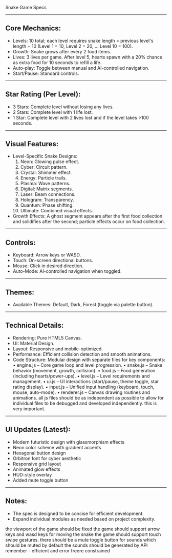 Snake Game Specs

----------------------------------------
Core Mechanics:
----------------------------------------
- Levels: 10 total; each level requires snake length = previous level's length + 10 (Level 1 = 10, Level 2 = 20, … Level 10 = 100).
- Growth: Snake grows after every 2 food items.
- Lives: 3 lives per game. After level 5, hearts spawn with a 20% chance as extra food for 10 seconds to refill a life.
- Auto-play: Toggle between manual and AI-controlled navigation.
- Start/Pause: Standard controls.

----------------------------------------
Star Rating (Per Level):
----------------------------------------
- 3 Stars: Complete level without losing any lives.
- 2 Stars: Complete level with 1 life lost.
- 1 Star: Complete level with 2 lives lost and if the level takes >100 seconds.

----------------------------------------
Visual Features:
----------------------------------------
- Level-Specific Snake Designs:
  1. Neon: Glowing pulse effect.
  2. Cyber: Circuit pattern.
  3. Crystal: Shimmer effect.
  4. Energy: Particle trails.
  5. Plasma: Wave patterns.
  6. Digital: Matrix segments.
  7. Laser: Beam connections.
  8. Hologram: Transparency.
  9. Quantum: Phase shifting.
  10. Ultimate: Combined visual effects.
- Growth Effects: A ghost segment appears after the first food collection and solidifies after the second; particle effects occur on food collection.

----------------------------------------
Controls:
----------------------------------------
- Keyboard: Arrow keys or WASD.
- Touch: On-screen directional buttons.
- Mouse: Click in desired direction.
- Auto-Mode: AI-controlled navigation when toggled.

----------------------------------------
Themes:
----------------------------------------
- Available Themes: Default, Dark, Forest (toggle via palette button).

----------------------------------------
Technical Details:
----------------------------------------
- Rendering: Pure HTML5 Canvas.
- UI: Material Design.
- Layout: Responsive and mobile-optimized.
- Performance: Efficient collision detection and smooth animations.
- Code Structure: Modular design with separate files for key components:
    • engine.js – Core game loop and level progression.
    • snake.js – Snake behavior (movement, growth, collision).
    • food.js – Food generation (including hearts/power-ups).
    • level.js – Level requirements and management.
    • ui.js – UI interactions (start/pause, theme toggle, star rating display).
    • input.js – Unified input handling (keyboard, touch, mouse, auto-mode).
    • renderer.js – Canvas drawing routines and animations.
all js files should be as independent as possible to allow for individual files to be debugged and developed independently. this is very important.

----------------------------------------
UI Updates (Latest):
----------------------------------------
- Modern futuristic design with glassmorphism effects
- Neon color scheme with gradient accents
- Hexagonal button design
- Orbitron font for cyber aesthetic
- Responsive grid layout
- Animated glow effects
- HUD-style overlay
- Added mute toggle button

----------------------------------------
Notes:
----------------------------------------
- The spec is designed to be concise for efficient development.
- Expand individual modules as needed based on project complexity.

the viewport of the game should be fixed
the game should support arrow keys and wasd keys for moving the snake
the game should support touch swipe gestures.
there should be a mute toggle button for sounds which should be muted by default
the sounds should be generated by API
remember - efficient and error freere constrained